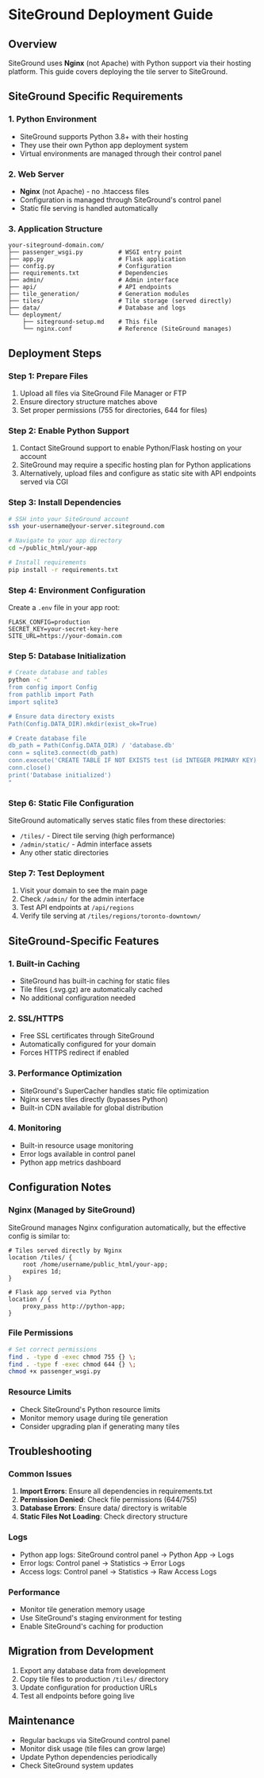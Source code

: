 # SiteGround Deployment Guide

## Overview
SiteGround uses **Nginx** (not Apache) with Python support via their hosting platform. This guide covers deploying the tile server to SiteGround.

## SiteGround Specific Requirements

### 1. Python Environment
- SiteGround supports Python 3.8+ with their hosting
- They use their own Python app deployment system
- Virtual environments are managed through their control panel

### 2. Web Server
- **Nginx** (not Apache) - no .htaccess files
- Configuration is managed through SiteGround's control panel
- Static file serving is handled automatically

### 3. Application Structure
```
your-siteground-domain.com/
├── passenger_wsgi.py          # WSGI entry point
├── app.py                     # Flask application
├── config.py                  # Configuration
├── requirements.txt           # Dependencies
├── admin/                     # Admin interface
├── api/                       # API endpoints
├── tile_generation/           # Generation modules
├── tiles/                     # Tile storage (served directly)
├── data/                      # Database and logs
└── deployment/
    ├── siteground-setup.md    # This file
    └── nginx.conf             # Reference (SiteGround manages)
```

## Deployment Steps

### Step 1: Prepare Files
1. Upload all files via SiteGround File Manager or FTP
2. Ensure directory structure matches above
3. Set proper permissions (755 for directories, 644 for files)

### Step 2: Enable Python Support
1. Contact SiteGround support to enable Python/Flask hosting on your account
2. SiteGround may require a specific hosting plan for Python applications
3. Alternatively, upload files and configure as static site with API endpoints served via CGI

### Step 3: Install Dependencies
```bash
# SSH into your SiteGround account
ssh your-username@your-server.siteground.com

# Navigate to your app directory
cd ~/public_html/your-app

# Install requirements
pip install -r requirements.txt
```

### Step 4: Environment Configuration
Create a `.env` file in your app root:
```env
FLASK_CONFIG=production
SECRET_KEY=your-secret-key-here
SITE_URL=https://your-domain.com
```

### Step 5: Database Initialization
```bash
# Create database and tables
python -c "
from config import Config
from pathlib import Path
import sqlite3

# Ensure data directory exists
Path(Config.DATA_DIR).mkdir(exist_ok=True)

# Create database file
db_path = Path(Config.DATA_DIR) / 'database.db' 
conn = sqlite3.connect(db_path)
conn.execute('CREATE TABLE IF NOT EXISTS test (id INTEGER PRIMARY KEY)')
conn.close()
print('Database initialized')
"
```

### Step 6: Static File Configuration
SiteGround automatically serves static files from these directories:
- `/tiles/` - Direct tile serving (high performance)
- `/admin/static/` - Admin interface assets
- Any other static directories

### Step 7: Test Deployment
1. Visit your domain to see the main page
2. Check `/admin/` for the admin interface
3. Test API endpoints at `/api/regions`
4. Verify tile serving at `/tiles/regions/toronto-downtown/`

## SiteGround-Specific Features

### 1. Built-in Caching
- SiteGround has built-in caching for static files
- Tile files (.svg.gz) are automatically cached
- No additional configuration needed

### 2. SSL/HTTPS
- Free SSL certificates through SiteGround
- Automatically configured for your domain
- Forces HTTPS redirect if enabled

### 3. Performance Optimization
- SiteGround's SuperCacher handles static file optimization
- Nginx serves tiles directly (bypasses Python)
- Built-in CDN available for global distribution

### 4. Monitoring
- Built-in resource usage monitoring
- Error logs available in control panel
- Python app metrics dashboard

## Configuration Notes

### Nginx (Managed by SiteGround)
SiteGround manages Nginx configuration automatically, but the effective config is similar to:
```nginx
# Tiles served directly by Nginx
location /tiles/ {
    root /home/username/public_html/your-app;
    expires 1d;
}

# Flask app served via Python
location / {
    proxy_pass http://python-app;
}
```

### File Permissions
```bash
# Set correct permissions
find . -type d -exec chmod 755 {} \;
find . -type f -exec chmod 644 {} \;
chmod +x passenger_wsgi.py
```

### Resource Limits
- Check SiteGround's Python resource limits
- Monitor memory usage during tile generation
- Consider upgrading plan if generating many tiles

## Troubleshooting

### Common Issues
1. **Import Errors**: Ensure all dependencies in requirements.txt
2. **Permission Denied**: Check file permissions (644/755)
3. **Database Errors**: Ensure data/ directory is writable
4. **Static Files Not Loading**: Check directory structure

### Logs
- Python app logs: SiteGround control panel → Python App → Logs  
- Error logs: Control panel → Statistics → Error Logs
- Access logs: Control panel → Statistics → Raw Access Logs

### Performance
- Monitor tile generation memory usage
- Use SiteGround's staging environment for testing
- Enable SiteGround's caching for production

## Migration from Development
1. Export any database data from development
2. Copy tile files to production `/tiles/` directory
3. Update configuration for production URLs
4. Test all endpoints before going live

## Maintenance
- Regular backups via SiteGround control panel
- Monitor disk usage (tile files can grow large)
- Update Python dependencies periodically
- Check SiteGround system updates